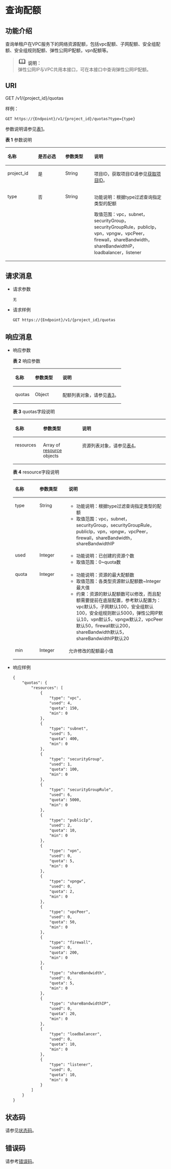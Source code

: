 # 查询配额<a name="eip_apiquota_0001"></a>

## 功能介绍<a name="zh-cn_topic_0201534147_section52301286"></a>

查询单租户在VPC服务下的网络资源配额，包括vpc配额、子网配额、安全组配额、安全组规则配额、弹性公网IP配额，vpn配额等。

>![](public_sys-resources/icon-note.gif) **说明：**   
>弹性公网IP与VPC共用本接口，可在本接口中查询弹性公网IP配额。  

## URI<a name="zh-cn_topic_0201534147_section949529"></a>

GET /v1/\{project\_id\}/quotas

样例：

```
GET https://{Endpoint}/v1/{project_id}/quotas?type={type}
```

参数说明请参见[表1](#zh-cn_topic_0201534147_table38014313)。

**表 1**  参数说明

<a name="zh-cn_topic_0201534147_table38014313"></a>
<table><thead align="left"><tr id="zh-cn_topic_0201534147_row46663997"><th class="cellrowborder" valign="top" width="19%" id="mcps1.2.5.1.1"><p id="zh-cn_topic_0201534147_p21687383"><a name="zh-cn_topic_0201534147_p21687383"></a><a name="zh-cn_topic_0201534147_p21687383"></a>名称</p>
</th>
<th class="cellrowborder" valign="top" width="17%" id="mcps1.2.5.1.2"><p id="zh-cn_topic_0201534147_p11847581"><a name="zh-cn_topic_0201534147_p11847581"></a><a name="zh-cn_topic_0201534147_p11847581"></a>是否必选</p>
</th>
<th class="cellrowborder" valign="top" width="18%" id="mcps1.2.5.1.3"><p id="zh-cn_topic_0201534147_p18682156172640"><a name="zh-cn_topic_0201534147_p18682156172640"></a><a name="zh-cn_topic_0201534147_p18682156172640"></a>参数类型</p>
</th>
<th class="cellrowborder" valign="top" width="46%" id="mcps1.2.5.1.4"><p id="zh-cn_topic_0201534147_p20130041"><a name="zh-cn_topic_0201534147_p20130041"></a><a name="zh-cn_topic_0201534147_p20130041"></a>说明</p>
</th>
</tr>
</thead>
<tbody><tr id="zh-cn_topic_0201534147_row19920592"><td class="cellrowborder" valign="top" width="19%" headers="mcps1.2.5.1.1 "><p id="zh-cn_topic_0201534147_p2955276"><a name="zh-cn_topic_0201534147_p2955276"></a><a name="zh-cn_topic_0201534147_p2955276"></a>project_id</p>
</td>
<td class="cellrowborder" valign="top" width="17%" headers="mcps1.2.5.1.2 "><p id="zh-cn_topic_0201534147_p38050837"><a name="zh-cn_topic_0201534147_p38050837"></a><a name="zh-cn_topic_0201534147_p38050837"></a>是</p>
</td>
<td class="cellrowborder" valign="top" width="18%" headers="mcps1.2.5.1.3 "><p id="zh-cn_topic_0201534147_p36859696172640"><a name="zh-cn_topic_0201534147_p36859696172640"></a><a name="zh-cn_topic_0201534147_p36859696172640"></a>String</p>
</td>
<td class="cellrowborder" valign="top" width="46%" headers="mcps1.2.5.1.4 "><p id="zh-cn_topic_0201534147_p10487112"><a name="zh-cn_topic_0201534147_p10487112"></a><a name="zh-cn_topic_0201534147_p10487112"></a>项目ID，获取项目ID请参见<a href="获取项目ID.md">获取项目ID</a>。</p>
</td>
</tr>
<tr id="zh-cn_topic_0201534147_row23099752"><td class="cellrowborder" valign="top" width="19%" headers="mcps1.2.5.1.1 "><p id="zh-cn_topic_0201534147_p59140623"><a name="zh-cn_topic_0201534147_p59140623"></a><a name="zh-cn_topic_0201534147_p59140623"></a>type</p>
</td>
<td class="cellrowborder" valign="top" width="17%" headers="mcps1.2.5.1.2 "><p id="zh-cn_topic_0201534147_p25661150"><a name="zh-cn_topic_0201534147_p25661150"></a><a name="zh-cn_topic_0201534147_p25661150"></a>否</p>
</td>
<td class="cellrowborder" valign="top" width="18%" headers="mcps1.2.5.1.3 "><p id="zh-cn_topic_0201534147_p32845400172640"><a name="zh-cn_topic_0201534147_p32845400172640"></a><a name="zh-cn_topic_0201534147_p32845400172640"></a>String</p>
</td>
<td class="cellrowborder" valign="top" width="46%" headers="mcps1.2.5.1.4 "><p id="zh-cn_topic_0201534147_p4851544151913"><a name="zh-cn_topic_0201534147_p4851544151913"></a><a name="zh-cn_topic_0201534147_p4851544151913"></a>功能说明：根据type过滤查询指定类型的配额</p>
<p id="zh-cn_topic_0201534147_p48177051173921"><a name="zh-cn_topic_0201534147_p48177051173921"></a><a name="zh-cn_topic_0201534147_p48177051173921"></a>取值范围：vpc，subnet，securityGroup，securityGroupRule，publicIp，vpn，vpngw，vpcPeer，firewall，shareBandwidth，shareBandwidthIP，loadbalancer，listener</p>
</td>
</tr>
</tbody>
</table>

## 请求消息<a name="zh-cn_topic_0201534147_section8545767"></a>

-   请求参数

    ```
    无
    ```

-   请求样例

    ```
    GET https://{Endpoint}/v1/{project_id}/quotas
    ```


## 响应消息<a name="zh-cn_topic_0201534147_section9803039"></a>

-   响应参数

    **表 2**  响应参数

    <a name="zh-cn_topic_0201534147_table66351430155536"></a>
    <table><thead align="left"><tr id="zh-cn_topic_0201534147_row25019730155536"><th class="cellrowborder" valign="top" width="18.34%" id="mcps1.2.4.1.1"><p id="zh-cn_topic_0201534147_p13332267155536"><a name="zh-cn_topic_0201534147_p13332267155536"></a><a name="zh-cn_topic_0201534147_p13332267155536"></a>名称</p>
    </th>
    <th class="cellrowborder" valign="top" width="25.509999999999998%" id="mcps1.2.4.1.2"><p id="zh-cn_topic_0201534147_p30154725155536"><a name="zh-cn_topic_0201534147_p30154725155536"></a><a name="zh-cn_topic_0201534147_p30154725155536"></a>参数类型</p>
    </th>
    <th class="cellrowborder" valign="top" width="56.15%" id="mcps1.2.4.1.3"><p id="zh-cn_topic_0201534147_p26613655155536"><a name="zh-cn_topic_0201534147_p26613655155536"></a><a name="zh-cn_topic_0201534147_p26613655155536"></a>说明</p>
    </th>
    </tr>
    </thead>
    <tbody><tr id="zh-cn_topic_0201534147_row8222433155536"><td class="cellrowborder" valign="top" width="18.34%" headers="mcps1.2.4.1.1 "><p id="zh-cn_topic_0201534147_p62037356155536"><a name="zh-cn_topic_0201534147_p62037356155536"></a><a name="zh-cn_topic_0201534147_p62037356155536"></a>quotas</p>
    </td>
    <td class="cellrowborder" valign="top" width="25.509999999999998%" headers="mcps1.2.4.1.2 "><p id="zh-cn_topic_0201534147_p11836771155536"><a name="zh-cn_topic_0201534147_p11836771155536"></a><a name="zh-cn_topic_0201534147_p11836771155536"></a>Object</p>
    </td>
    <td class="cellrowborder" valign="top" width="56.15%" headers="mcps1.2.4.1.3 "><p id="zh-cn_topic_0201534147_p39072163155536"><a name="zh-cn_topic_0201534147_p39072163155536"></a><a name="zh-cn_topic_0201534147_p39072163155536"></a>配额列表对象，请参见<a href="#zh-cn_topic_0201534147_table11308015155544">表3</a>。</p>
    </td>
    </tr>
    </tbody>
    </table>

    **表 3**  quotas字段说明

    <a name="zh-cn_topic_0201534147_table11308015155544"></a>
    <table><thead align="left"><tr id="zh-cn_topic_0201534147_row37694756155544"><th class="cellrowborder" valign="top" width="18.34%" id="mcps1.2.4.1.1"><p id="zh-cn_topic_0201534147_p33376361155544"><a name="zh-cn_topic_0201534147_p33376361155544"></a><a name="zh-cn_topic_0201534147_p33376361155544"></a>名称</p>
    </th>
    <th class="cellrowborder" valign="top" width="25.509999999999998%" id="mcps1.2.4.1.2"><p id="zh-cn_topic_0201534147_p6082737155544"><a name="zh-cn_topic_0201534147_p6082737155544"></a><a name="zh-cn_topic_0201534147_p6082737155544"></a>参数类型</p>
    </th>
    <th class="cellrowborder" valign="top" width="56.15%" id="mcps1.2.4.1.3"><p id="zh-cn_topic_0201534147_p22939651155544"><a name="zh-cn_topic_0201534147_p22939651155544"></a><a name="zh-cn_topic_0201534147_p22939651155544"></a>说明</p>
    </th>
    </tr>
    </thead>
    <tbody><tr id="zh-cn_topic_0201534147_row46172458155544"><td class="cellrowborder" valign="top" width="18.34%" headers="mcps1.2.4.1.1 "><p id="zh-cn_topic_0201534147_p48981646155544"><a name="zh-cn_topic_0201534147_p48981646155544"></a><a name="zh-cn_topic_0201534147_p48981646155544"></a>resources</p>
    </td>
    <td class="cellrowborder" valign="top" width="25.509999999999998%" headers="mcps1.2.4.1.2 "><p id="zh-cn_topic_0201534147_p51341867155544"><a name="zh-cn_topic_0201534147_p51341867155544"></a><a name="zh-cn_topic_0201534147_p51341867155544"></a>Array of <a href="#zh-cn_topic_0201534147_table8208684">resource</a> objects</p>
    </td>
    <td class="cellrowborder" valign="top" width="56.15%" headers="mcps1.2.4.1.3 "><p id="zh-cn_topic_0201534147_p48584024155544"><a name="zh-cn_topic_0201534147_p48584024155544"></a><a name="zh-cn_topic_0201534147_p48584024155544"></a>资源列表对象，请参见<a href="#zh-cn_topic_0201534147_table8208684">表4</a>。</p>
    </td>
    </tr>
    </tbody>
    </table>

    **表 4**  resource字段说明

    <a name="zh-cn_topic_0201534147_table8208684"></a>
    <table><thead align="left"><tr id="zh-cn_topic_0201534147_row19762867"><th class="cellrowborder" valign="top" width="15.959999999999999%" id="mcps1.2.4.1.1"><p id="zh-cn_topic_0201534147_p57288388"><a name="zh-cn_topic_0201534147_p57288388"></a><a name="zh-cn_topic_0201534147_p57288388"></a>名称</p>
    </th>
    <th class="cellrowborder" valign="top" width="19.1%" id="mcps1.2.4.1.2"><p id="zh-cn_topic_0201534147_p3523125172732"><a name="zh-cn_topic_0201534147_p3523125172732"></a><a name="zh-cn_topic_0201534147_p3523125172732"></a>参数类型</p>
    </th>
    <th class="cellrowborder" valign="top" width="64.94%" id="mcps1.2.4.1.3"><p id="zh-cn_topic_0201534147_p59475690"><a name="zh-cn_topic_0201534147_p59475690"></a><a name="zh-cn_topic_0201534147_p59475690"></a>说明</p>
    </th>
    </tr>
    </thead>
    <tbody><tr id="zh-cn_topic_0201534147_row52801617"><td class="cellrowborder" valign="top" width="15.959999999999999%" headers="mcps1.2.4.1.1 "><p id="zh-cn_topic_0201534147_p49072547"><a name="zh-cn_topic_0201534147_p49072547"></a><a name="zh-cn_topic_0201534147_p49072547"></a>type</p>
    </td>
    <td class="cellrowborder" valign="top" width="19.1%" headers="mcps1.2.4.1.2 "><p id="zh-cn_topic_0201534147_p16937702172732"><a name="zh-cn_topic_0201534147_p16937702172732"></a><a name="zh-cn_topic_0201534147_p16937702172732"></a>String</p>
    </td>
    <td class="cellrowborder" valign="top" width="64.94%" headers="mcps1.2.4.1.3 "><a name="zh-cn_topic_0201534147_ul15534105019216"></a><a name="zh-cn_topic_0201534147_ul15534105019216"></a><ul id="zh-cn_topic_0201534147_ul15534105019216"><li>功能说明：根据type过滤查询指定类型的配额</li><li>取值范围：vpc，subnet，securityGroup，securityGroupRule，publicIp，vpn，vpngw，vpcPeer，firewall，shareBandwidth，shareBandwidthIP</li></ul>
    </td>
    </tr>
    <tr id="zh-cn_topic_0201534147_row49017803"><td class="cellrowborder" valign="top" width="15.959999999999999%" headers="mcps1.2.4.1.1 "><p id="zh-cn_topic_0201534147_p11019092"><a name="zh-cn_topic_0201534147_p11019092"></a><a name="zh-cn_topic_0201534147_p11019092"></a>used</p>
    </td>
    <td class="cellrowborder" valign="top" width="19.1%" headers="mcps1.2.4.1.2 "><p id="zh-cn_topic_0201534147_p29776587172732"><a name="zh-cn_topic_0201534147_p29776587172732"></a><a name="zh-cn_topic_0201534147_p29776587172732"></a>Integer</p>
    </td>
    <td class="cellrowborder" valign="top" width="64.94%" headers="mcps1.2.4.1.3 "><a name="zh-cn_topic_0201534147_ul255215419218"></a><a name="zh-cn_topic_0201534147_ul255215419218"></a><ul id="zh-cn_topic_0201534147_ul255215419218"><li>功能说明：已创建的资源个数</li><li>取值范围：0~quota数</li></ul>
    </td>
    </tr>
    <tr id="zh-cn_topic_0201534147_row13742502"><td class="cellrowborder" valign="top" width="15.959999999999999%" headers="mcps1.2.4.1.1 "><p id="zh-cn_topic_0201534147_p39400845"><a name="zh-cn_topic_0201534147_p39400845"></a><a name="zh-cn_topic_0201534147_p39400845"></a>quota</p>
    </td>
    <td class="cellrowborder" valign="top" width="19.1%" headers="mcps1.2.4.1.2 "><p id="zh-cn_topic_0201534147_p63093324172732"><a name="zh-cn_topic_0201534147_p63093324172732"></a><a name="zh-cn_topic_0201534147_p63093324172732"></a>Integer</p>
    </td>
    <td class="cellrowborder" valign="top" width="64.94%" headers="mcps1.2.4.1.3 "><a name="zh-cn_topic_0201534147_ul399282316224"></a><a name="zh-cn_topic_0201534147_ul399282316224"></a><ul id="zh-cn_topic_0201534147_ul399282316224"><li>功能说明：资源的最大配额数</li><li>取值范围：各类型资源默认配额数~Integer最大值</li><li>约束：资源的默认配额数可以修改，而且配额需要提前在底层配置，参考默认配置为：vpc默认5，子网默认100，安全组默认100，安全组规则默认5000，弹性公网IP默认10，vpn默认5，vpngw默认2，vpcPeer默认50，firewall默认200，shareBandwidth默认5，shareBandwidthIP默认20</li></ul>
    </td>
    </tr>
    <tr id="zh-cn_topic_0201534147_row4925573392829"><td class="cellrowborder" valign="top" width="15.959999999999999%" headers="mcps1.2.4.1.1 "><p id="zh-cn_topic_0201534147_p576726292829"><a name="zh-cn_topic_0201534147_p576726292829"></a><a name="zh-cn_topic_0201534147_p576726292829"></a>min</p>
    </td>
    <td class="cellrowborder" valign="top" width="19.1%" headers="mcps1.2.4.1.2 "><p id="zh-cn_topic_0201534147_p3758450892829"><a name="zh-cn_topic_0201534147_p3758450892829"></a><a name="zh-cn_topic_0201534147_p3758450892829"></a>Integer</p>
    </td>
    <td class="cellrowborder" valign="top" width="64.94%" headers="mcps1.2.4.1.3 "><p id="zh-cn_topic_0201534147_p6018282892829"><a name="zh-cn_topic_0201534147_p6018282892829"></a><a name="zh-cn_topic_0201534147_p6018282892829"></a>允许修改的配额最小值</p>
    </td>
    </tr>
    </tbody>
    </table>

-   响应样例

    ```
    {
        "quotas": {
            "resources": [
                {
                    "type": "vpc",
                    "used": 4,
                    "quota": 150,
                    "min": 0
                },
                {
                    "type": "subnet",
                    "used": 5,
                    "quota": 400,
                    "min": 0
                },
                {
                    "type": "securityGroup",
                    "used": 1,
                    "quota": 100,
                    "min": 0
                },
                {
                    "type": "securityGroupRule",
                    "used": 6,
                    "quota": 5000,
                    "min": 0
                },
                {
                    "type": "publicIp",
                    "used": 2,
                    "quota": 10,
                    "min": 0
                },
                {
                    "type": "vpn",
                    "used": 0,
                    "quota": 5,
                    "min": 0
                },
                {
                    "type": "vpngw",
                    "used": 0,
                    "quota": 2,
                    "min": 0
                },
                {
                    "type": "vpcPeer",
                    "used": 0,
                    "quota": 50,
                    "min": 0
                },
                {
                    "type": "firewall",
                    "used": 0,
                    "quota": 200,
                    "min": 0
                },
                {
                    "type": "shareBandwidth",
                    "used": 0,
                    "quota": 5,
                    "min": 0
                },
                {
                    "type": "shareBandwidthIP",
                    "used": 0,
                    "quota": 20,
                    "min": 0
                },
                {
                    "type": "loadbalancer",
                    "used": 0,
                    "quota": 10,
                    "min": 0
                },
                {
                    "type": "listener",
                    "used": 0,
                    "quota": 10,
                    "min": 0
                }
            ]
        }
    }
    ```


## 状态码<a name="zh-cn_topic_0201534147_section31981619"></a>

请参见[状态码](状态码.md)。

## 错误码<a name="zh-cn_topic_0201534147_section85821649202813"></a>

请参考[错误码](错误码.md)。

